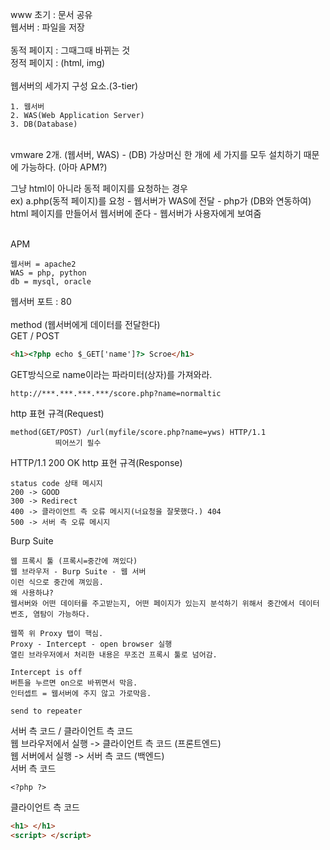 www 초기 : 문서 공유   
웹서버 : 파일을 저장   
</br>
동적 페이지 : 그때그때 바뀌는 것   
정적 페이지 : (html, img)   
</br>
웹서버의 세가지 구성 요소.(3-tier)
```
1. 웹서버
2. WAS(Web Application Server)
3. DB(Database)   
```
</br>
vmware 2개. (웹서버, WAS) - (DB)   
가상머신 한 개에 세 가지를 모두 설치하기 때문에 가능하다. (아마 APM?)   
</br>

그냥 html이 아니라 동적 페이지를 요청하는 경우   
ex) a.php(동적 페이지)를 요청 - 웹서버가 WAS에 전달 - php가 (DB와 연동하여)   
html 페이지를 만들어서 웹서버에 준다 - 웹서버가 사용자에게 보여줌   
</br>

APM
```
웹서버 = apache2   
WAS = php, python   
db = mysql, oracle   
```
웹서버 포트 : 80   
</br>
method (웹서버에게 데이터를 전달한다)   
GET / POST   

```html 
<h1><?php echo $_GET['name']?> Scroe</h1> 
```
GET방식으로 name이라는 파라미터(상자)를 가져와라.   
```
http://***.***.***.***/score.php?name=normaltic   
```
http 표현 규격(Request)   
```
method(GET/POST) /url(myfile/score.php?name=yws) HTTP/1.1
          띄어쓰기 필수
```
   
HTTP/1.1 200 OK
http 표현 규격(Response)
```
status code 상태 메시지   
200 -> GOOD   
300 -> Redirect   
400 -> 클라이언트 측 오류 메시지(너요청을 잘못했다.) 404   
500 -> 서버 측 오류 메시지   
```



Burp Suite
```
웹 프록시 툴 (프록시=중간에 껴있다)
웹 브라우저 - Burp Suite - 웹 서버
이런 식으로 중간에 껴있음.
왜 사용하냐?
웹서버와 어떤 데이터를 주고받는지, 어떤 페이지가 있는지 분석하기 위해서 중간에서 데이터 변조, 염탐이 가능하다.

웹쪽 위 Proxy 탭이 핵심.   
Proxy - Intercept - open browser 실행   
열린 브라우저에서 처리한 내용은 무조건 프록시 툴로 넘어감.    

Intercept is off    
버튼을 누르면 on으로 바뀌면서 막음.   
인터셉트 = 웹서버에 주지 않고 가로막음.   

send to repeater   
```

서버 측 코드 / 클라이언트 측 코드   
웹 브라우저에서 실행 -> 클라이언트 측 코드 (프론트엔드)    
웹 서버에서 실행 -> 서버 측 코드 (백엔드)   
서버 측 코드  
```
<?php ?> 
```

클라이언트 측 코드
```html
<h1> </h1>
<script> </script>   
```
   